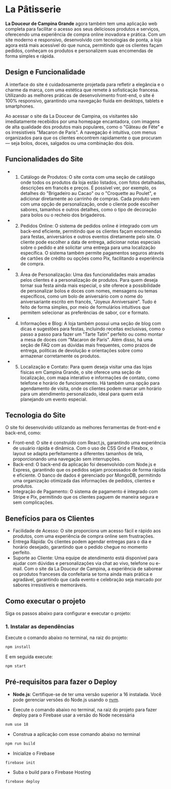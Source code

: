 # La Pâtisserie

**La Douceur de Campina Grande** agora também tem uma aplicação web completa para facilitar o acesso aos seus deliciosos produtos e serviços, oferecendo uma experiência de compra online inovadora e prática. Com um site moderno e responsivo, desenvolvido com tecnologias de ponta, a loja agora está mais acessível do que nunca, permitindo que os clientes façam pedidos, conheçam os produtos e personalizem suas encomendas de forma simples e rápida.

## Design e Funcionalidade
A interface do site é cuidadosamente projetada para refletir a elegância e o charme da marca, com uma estética que remete à sofisticação francesa. Utilizando as melhores práticas de desenvolvimento front-end, o site é 100% responsivo, garantindo uma navegação fluida em desktops, tablets e smartphones.

Ao acessar o site da La Douceur de Campina, os visitantes são imediatamente recebidos por uma homepage encantadora, com imagens de alta qualidade dos produtos mais populares, como o "Gâteau de Fête" e os irresistíveis "Macaron de Paris". A navegação é intuitiva, com menus organizados para que os clientes encontrem rapidamente o que procuram — seja bolos, doces, salgados ou uma combinação dos dois.

## Funcionalidades do Site
- 1. Catálogo de Produtos: O site conta com uma seção de catálogo onde todos os produtos da loja estão listados, com fotos detalhadas, descrições em francês e preços. É possível ver, por exemplo, os detalhes do "Brigadeiro au Cacao" ou o "Croquette au Poulet", e adicionar diretamente ao carrinho de compras. Cada produto vem com uma opção de personalização, onde o cliente pode escolher sabores, tamanhos e outros detalhes, como o tipo de decoração para bolos ou o recheio dos brigadeiros.

- 2. Pedidos Online: O sistema de pedidos online é integrado com um back-end eficiente, permitindo que os clientes façam encomendas para festas, aniversários e outros eventos diretamente pelo site. O cliente pode escolher a data de entrega, adicionar notas especiais sobre o pedido e até solicitar uma entrega para uma localização específica. O sistema também permite pagamentos seguros através de cartões de crédito ou opções como Pix, facilitando a experiência de compra.

- 3. Área de Personalização: Uma das funcionalidades mais amadas pelos clientes é a personalização de produtos. Para quem deseja tornar sua festa ainda mais especial, o site oferece a possibilidade de personalizar bolos e doces com nomes, mensagens ou temas específicos, como um bolo de aniversário com o nome do aniversariante escrito em francês, "Joyeux Anniversaire". Tudo é feito de forma simples, por meio de formulários intuitivos que permitem selecionar as preferências de sabor, cor e formato.

- 4. Informações e Blog: A loja também possui uma seção de blog com dicas e sugestões para festas, incluindo receitas exclusivas, como o passo a passo para fazer um "Tarte Tatin" perfeito ou como montar a mesa de doces com "Macaron de Paris". Além disso, há uma seção de FAQ com as dúvidas mais frequentes, como prazos de entrega, políticas de devolução e orientações sobre como armazenar corretamente os produtos.

- 5. Localização e Contato: Para quem deseja visitar uma das lojas físicas em Campina Grande, o site oferece uma seção de localização, com mapa interativo e informações de contato, como telefone e horário de funcionamento. Há também uma opção para agendamento de visita, onde os clientes podem marcar um horário para um atendimento personalizado, ideal para quem está planejando um evento especial.

## Tecnologia do Site
O site foi desenvolvido utilizando as melhores ferramentas de front-end e back-end, como:

- Front-end: O site é construído com React.js, garantindo uma experiência de usuário rápida e dinâmica. Com o uso de CSS Grid e Flexbox, o layout se adapta perfeitamente a diferentes tamanhos de tela, proporcionando uma navegação sem interrupções.
- Back-end: O back-end da aplicação foi desenvolvido com Node.js e Express, garantindo que os pedidos sejam processados de forma rápida e eficiente. O banco de dados é gerenciado por MongoDB, permitindo uma organização otimizada das informações de pedidos, clientes e produtos.
- Integração de Pagamento: O sistema de pagamento é integrado com Stripe e Pix, permitindo que os clientes paguem de maneira segura e sem complicações.

## Benefícios para os Clientes

- Facilidade de Acesso: O site proporciona um acesso fácil e rápido aos produtos, com uma experiência de compra online sem frustrações.
- Entrega Rápida: Os clientes podem agendar entregas para o dia e horário desejado, garantindo que o pedido chegue no momento perfeito.
- Suporte ao Cliente: Uma equipe de atendimento está disponível para ajudar com dúvidas e personalizações via chat ao vivo, telefone ou e-mail.
Com o site da La Douceur de Campina, a experiência de saborear os produtos franceses da confeitaria se torna ainda mais prática e agradável, garantindo que cada evento e celebração seja marcado por sabores irresistíveis e memoráveis.


## Como executar o projeto

Siga os passos abaixo para configurar e executar o projeto:

### 1. Instalar as dependências
Execute o comando abaixo no terminal, na raiz do projeto:

```bash
npm install
```

E em seguida execute:
```bash
npm start
```

## Pré-requisitos para fazer o Deploy

- **Node.js**: Certifique-se de ter uma versão superior a 16 instalada. Você pode gerenciar versões do Node.js usando o [nvm](https://github.com/nvm-sh/nvm).

- Execute o comando abaixo no terminal, na raiz do projeto para fazer deploy para o Firebase usar a versão do Node necessária

```bash
nvm use 18
```

- Construa a aplicação com esse comando abaixo no terminal

```bash
npm run build
```

- Inicialize o Firebase

```bash
firebase init
```

- Suba o build para o Firebase Hosting

```bash
firebase deploy
```

